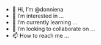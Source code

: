 - 👋 Hi, I’m @donniena
- 👀 I’m interested in ...
- 🌱 I’m currently learning ...
- 💞️ I’m looking to collaborate on ...
- 📫 How to reach me ...

<!---
donniena/donniena is a ✨ special ✨ repository because its `README.md` (this file) appears on your GitHub profile.
You can click the Preview link to take a look at your changes.
--->
